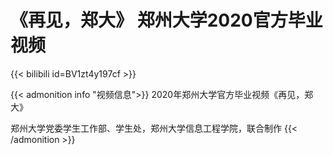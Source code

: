 # 《再见，郑大》 郑州大学2020官方毕业视频



{{< bilibili id=BV1zt4y197cf >}}

{{< admonition info "视频信息">}}
2020年郑州大学官方毕业视频《再见，郑大》


郑州大学党委学生工作部、学生处，郑州大学信息工程学院，联合制作
{{< /admonition >}}

